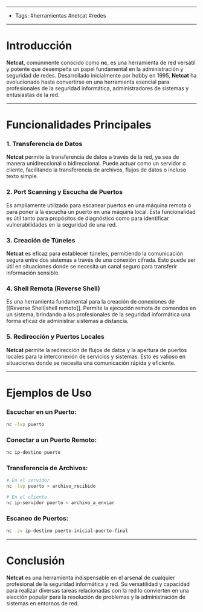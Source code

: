 ___

- Tags: #herramientas #netcat #redes 

---

# Introducción

**Netcat**, comúnmente conocido como **nc**, es una herramienta de red versátil y potente que desempeña un papel fundamental en la administración y seguridad de redes. Desarrollado inicialmente por hobby en 1995, **Netcat** ha evolucionado hasta convertirse en una herramienta esencial para profesionales de la seguridad informática, administradores de sistemas y entusiastas de la red.

___
# Funcionalidades Principales

### 1. Transferencia de Datos

**Netcat** permite la transferencia de datos a través de la red, ya sea de manera unidireccional o bidireccional. Puede actuar como un servidor o cliente, facilitando la transferencia de archivos, flujos de datos o incluso texto simple.

### 2. Port Scanning y Escucha de Puertos

Es ampliamente utilizado para escanear puertos en una máquina remota o para poner a la escucha un puerto en una máquina local. Esta funcionalidad es útil tanto para propósitos de diagnóstico como para identificar vulnerabilidades en la seguridad de una red.

### 3. Creación de Túneles

**Netcat** es eficaz para establecer túneles, permitiendo la comunicación segura entre dos sistemas a través de una conexión cifrada. Esto puede ser útil en situaciones donde se necesita un canal seguro para transferir información sensible.

### 4. Shell Remota (Reverse Shell)

Es una herramienta fundamental para la creación de conexiones de [[Reverse Shell|shell remoto]]. Permite la ejecución remota de comandos en un sistema, brindando a los profesionales de la seguridad informática una forma eficaz de administrar sistemas a distancia.

### 5. Redirección y Puertos Locales

**Netcat** permite la redirección de flujos de datos y la apertura de puertos locales para la interconexión de servicios y sistemas. Esto es valioso en situaciones donde se necesita una comunicación rápida y eficiente.

___
# Ejemplos de Uso

### Escuchar en un Puerto:

```bash
nc -lvp puerto
```

### Conectar a un Puerto Remoto:

```bash
nc ip-destino puerto
```

### Transferencia de Archivos:

```bash
# En el servidor
nc -lvp puerto > archivo_recibido

# En el cliente
nc ip-servidor puerto < archivo_a_enviar
```

### Escaneo de Puertos:

```bash
nc -zv ip-destino puerto-inicial-puerto-final
```

___
# Conclusión

**Netcat** es una herramienta indispensable en el arsenal de cualquier profesional de la seguridad informática y red. Su versatilidad y capacidad para realizar diversas tareas relacionadas con la red lo convierten en una elección popular para la resolución de problemas y la administración de sistemas en entornos de red.
